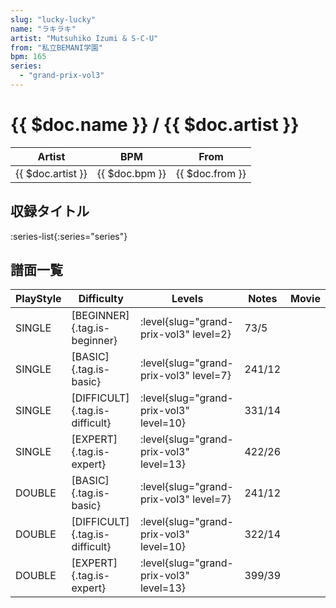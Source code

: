 ```yaml
---
slug: "lucky-lucky"
name: "ラキラキ"
artist: "Mutsuhiko Izumi & S-C-U"
from: "私立BEMANI学園"
bpm: 165
series:
  - "grand-prix-vol3"
---
```


# {{ $doc.name }} / {{ $doc.artist }}

|Artist|BPM|From|
|------|---|----|
|{{ $doc.artist }}|{{ $doc.bpm }}|{{ $doc.from }}|

## 収録タイトル

:series-list{:series="series"}

## 譜面一覧

|PlayStyle|Difficulty|Levels|Notes|Movie|
|---------|----------|------|-----|-----|
|SINGLE|[BEGINNER]{.tag.is-beginner}|<div class="field is-grouped is-grouped-multiline"> :level{slug="grand-prix-vol3" level=2}</div>|73/5||
|SINGLE|[BASIC]{.tag.is-basic}|<div class="field is-grouped is-grouped-multiline"> :level{slug="grand-prix-vol3" level=7}</div>|241/12||
|SINGLE|[DIFFICULT]{.tag.is-difficult}|<div class="field is-grouped is-grouped-multiline"> :level{slug="grand-prix-vol3" level=10}</div>|331/14||
|SINGLE|[EXPERT]{.tag.is-expert}|<div class="field is-grouped is-grouped-multiline"> :level{slug="grand-prix-vol3" level=13}</div>|422/26||
|DOUBLE|[BASIC]{.tag.is-basic}|<div class="field is-grouped is-grouped-multiline"> :level{slug="grand-prix-vol3" level=7}</div>|241/12||
|DOUBLE|[DIFFICULT]{.tag.is-difficult}|<div class="field is-grouped is-grouped-multiline"> :level{slug="grand-prix-vol3" level=10}</div>|322/14||
|DOUBLE|[EXPERT]{.tag.is-expert}|<div class="field is-grouped is-grouped-multiline"> :level{slug="grand-prix-vol3" level=13}</div>|399/39||
